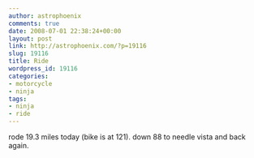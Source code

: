 ```yaml
---
author: astrophoenix
comments: true
date: 2008-07-01 22:38:24+00:00
layout: post
link: http://astrophoenix.com/?p=19116
slug: 19116
title: Ride
wordpress_id: 19116
categories:
- motorcycle
- ninja
tags:
- ninja
- ride
---
```


rode 19.3 miles today (bike is at 121). down 88 to needle vista and back again.
